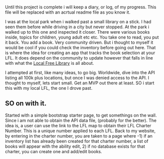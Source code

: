 Until this project is complete i will keep a diary, or log, of my progress. This file will be replaced with an acrtual readme file as you know it.

I was at the local park when i walked past a small library on a stick. I had seen them before while driving in a city but never stopped. At the park i walked up to this one and inspected it closer. There were various books inside, topics for children, young adult etc etc. You take one to read, you put it back. You add a book. Very community driven. But i thought to myself it would be cool if you could check the inventory before going out here.
That is where the idea for creating an app that tracks the book selection at your LFL. It does depend on the community to update however that falls in line with what the [Local Free Library](https://littlefreelibrary.org/) is all about.

I attempted at first, like many ideas, to go big. Worldwide, dive into the API listing all 100k plus locations, but once I was denied access to the API. I thought to myself, lets start small. Get an MVP out there at least. SO i start this with my local LFL, the one I drove past.

## SO on with it.

Started with a simple bootstrap starter page, to get somethings on the wall. Since i am not able to obtain the API data file, (probably for the better). The idea is, a user can use the link to the LFL map to obtain their LFL Charter Number. This is a unique number applied to each LFL. Back to my website, by entering in the charter number, you are taken to a page where -1) if an inventory list has already been created for that charter number, a list of books will appear with the ability edit, 2) if no database exists for that charter, you can create one and add/edit books.
